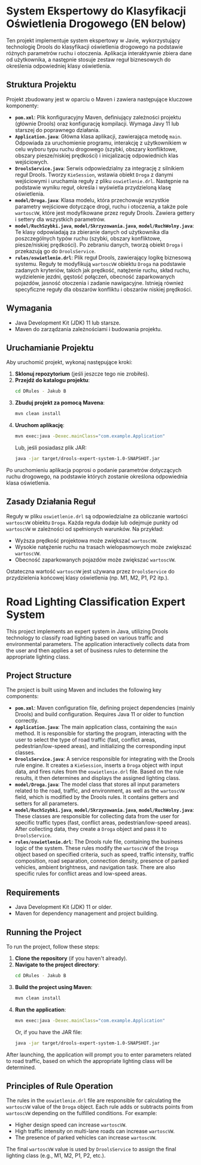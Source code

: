 # System Ekspertowy do Klasyfikacji Oświetlenia Drogowego (EN below)

Ten projekt implementuje system ekspertowy w Javie, wykorzystujący technologię Drools do klasyfikacji oświetlenia drogowego na podstawie różnych parametrów ruchu i otoczenia. Aplikacja interaktywnie zbiera dane od użytkownika, a następnie stosuje zestaw reguł biznesowych do określenia odpowiedniej klasy oświetlenia.

## Struktura Projektu

Projekt zbudowany jest w oparciu o Maven i zawiera następujące kluczowe komponenty:

- **`pom.xml`**: Plik konfiguracyjny Maven, definiujący zależności projektu (głównie Drools) oraz konfigurację kompilacji. Wymaga Javy 11 lub starszej do poprawnego działania.
- **`Application.java`**: Główna klasa aplikacji, zawierająca metodę `main`. Odpowiada za uruchomienie programu, interakcję z użytkownikiem w celu wyboru typu ruchu drogowego (szybki, obszary konfliktowe, obszary piesze/niskiej prędkości) i inicjalizację odpowiednich klas wejściowych.
- **`DroolsService.java`**: Serwis odpowiedzialny za integrację z silnikiem reguł Drools. Tworzy `KieSession`, wstawia obiekt `Droga` z danymi wejściowymi i uruchamia reguły z pliku `oswietlenie.drl`. Następnie na podstawie wyniku reguł, określa i wyświetla przydzieloną klasę oświetlenia.
- **`model/Droga.java`**: Klasa modelu, która przechowuje wszystkie parametry wejściowe dotyczące drogi, ruchu i otoczenia, a także pole `wartoscVW`, które jest modyfikowane przez reguły Drools. Zawiera gettery i settery dla wszystkich parametrów.
- **`model/RuchSzybki.java`**, **`model/Skrzyzowania.java`**, **`model/RuchWolny.java`**: Te klasy odpowiadają za zbieranie danych od użytkownika dla poszczególnych typów ruchu (szybki, obszary konfliktowe, piesze/niskiej prędkości). Po zebraniu danych, tworzą obiekt `Droga` i przekazują go do `DroolsService`.
- **`rules/oswietlenie.drl`**: Plik reguł Drools, zawierający logikę biznesową systemu. Reguły te modyfikują `wartoscVW` obiektu `Droga` na podstawie zadanych kryteriów, takich jak prędkość, natężenie ruchu, skład ruchu, wydzielenie jezdni, gęstość połączeń, obecność zaparkowanych pojazdów, jasność otoczenia i zadanie nawigacyjne. Istnieją również specyficzne reguły dla obszarów konfliktu i obszarów niskiej prędkości.

## Wymagania

- Java Development Kit (JDK) 11 lub starsze.
- Maven do zarządzania zależnościami i budowania projektu.

## Uruchamianie Projektu

Aby uruchomić projekt, wykonaj następujące kroki:

1. **Sklonuj repozytorium** (jeśli jeszcze tego nie zrobiłeś).
2. **Przejdź do katalogu projektu**:
   ```bash
   cd DRules - Jakub B
   ```
3. **Zbuduj projekt za pomocą Mavena**:
   ```bash
   mvn clean install
   ```
4. **Uruchom aplikację**:
   ```bash
   mvn exec:java -Dexec.mainClass="com.example.Application"
   ```
   Lub, jeśli posiadasz plik JAR:
   ```bash
   java -jar target/drools-expert-system-1.0-SNAPSHOT.jar
   ```

Po uruchomieniu aplikacja poprosi o podanie parametrów dotyczących ruchu drogowego, na podstawie których zostanie określona odpowiednia klasa oświetlenia.

## Zasady Działania Reguł

Reguły w pliku `oswietlenie.drl` są odpowiedzialne za obliczanie wartości `wartoscVW` obiektu `Droga`. Każda reguła dodaje lub odejmuje punkty od `wartoscVW` w zależności od spełnionych warunków. Na przykład:
- Wyższa prędkość projektowa może zwiększać `wartoscVW`.
- Wysokie natężenie ruchu na trasach wielopasmowych może zwiększać `wartoscVW`.
- Obecność zaparkowanych pojazdów może zwiększać `wartoscVW`.

Ostateczna wartość `wartoscVW` jest używana przez `DroolsService` do przydzielenia końcowej klasy oświetlenia (np. M1, M2, P1, P2 itp.).

# Road Lighting Classification Expert System

This project implements an expert system in Java, utilizing Drools technology to classify road lighting based on various traffic and environmental parameters. The application interactively collects data from the user and then applies a set of business rules to determine the appropriate lighting class.

## Project Structure

The project is built using Maven and includes the following key components:

- **`pom.xml`**: Maven configuration file, defining project dependencies (mainly Drools) and build configuration. Requires Java 11 or older to function correctly.
- **`Application.java`**: The main application class, containing the `main` method. It is responsible for starting the program, interacting with the user to select the type of road traffic (fast, conflict areas, pedestrian/low-speed areas), and initializing the corresponding input classes.
- **`DroolsService.java`**: A service responsible for integrating with the Drools rule engine. It creates a `KieSession`, inserts a `Droga` object with input data, and fires rules from the `oswietlenie.drl` file. Based on the rule results, it then determines and displays the assigned lighting class.
- **`model/Droga.java`**: The model class that stores all input parameters related to the road, traffic, and environment, as well as the `wartoscVW` field, which is modified by the Drools rules. It contains getters and setters for all parameters.
- **`model/RuchSzybki.java`**, **`model/Skrzyzowania.java`**, **`model/RuchWolny.java`**: These classes are responsible for collecting data from the user for specific traffic types (fast, conflict areas, pedestrian/low-speed areas). After collecting data, they create a `Droga` object and pass it to `DroolsService`.
- **`rules/oswietlenie.drl`**: The Drools rule file, containing the business logic of the system. These rules modify the `wartoscVW` of the `Droga` object based on specified criteria, such as speed, traffic intensity, traffic composition, road separation, connection density, presence of parked vehicles, ambient brightness, and navigation task. There are also specific rules for conflict areas and low-speed areas.

## Requirements

- Java Development Kit (JDK) 11 or older.
- Maven for dependency management and project building.

## Running the Project

To run the project, follow these steps:

1. **Clone the repository** (if you haven't already).
2. **Navigate to the project directory**:
   ```bash
   cd DRules - Jakub B
   ```
3. **Build the project using Maven**:
   ```bash
   mvn clean install
   ```
4. **Run the application**:
   ```bash
   mvn exec:java -Dexec.mainClass="com.example.Application"
   ```
   Or, if you have the JAR file:
   ```bash
   java -jar target/drools-expert-system-1.0-SNAPSHOT.jar
   ```

After launching, the application will prompt you to enter parameters related to road traffic, based on which the appropriate lighting class will be determined.

## Principles of Rule Operation

The rules in the `oswietlenie.drl` file are responsible for calculating the `wartoscVW` value of the `Droga` object. Each rule adds or subtracts points from `wartoscVW` depending on the fulfilled conditions. For example:
- Higher design speed can increase `wartoscVW`.
- High traffic intensity on multi-lane roads can increase `wartoscVW`.
- The presence of parked vehicles can increase `wartoscVW`.

The final `wartoscVW` value is used by `DroolsService` to assign the final lighting class (e.g., M1, M2, P1, P2, etc.).
